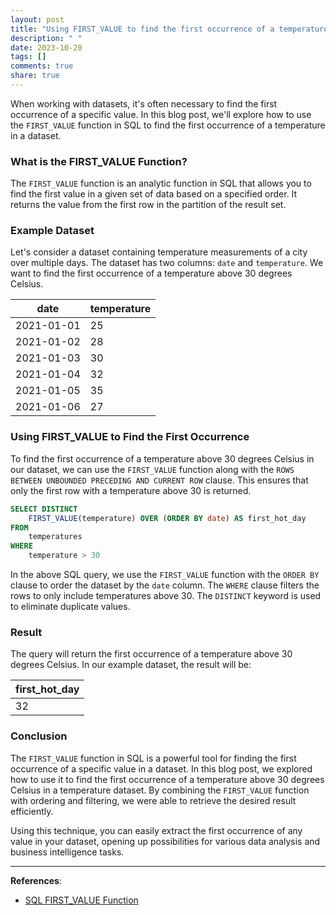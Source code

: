 ```yaml
---
layout: post
title: "Using FIRST_VALUE to find the first occurrence of a temperature in a dataset"
description: " "
date: 2023-10-20
tags: []
comments: true
share: true
---
```


When working with datasets, it's often necessary to find the first occurrence of a specific value. In this blog post, we'll explore how to use the `FIRST_VALUE` function in SQL to find the first occurrence of a temperature in a dataset.

### What is the FIRST_VALUE Function?

The `FIRST_VALUE` function is an analytic function in SQL that allows you to find the first value in a given set of data based on a specified order. It returns the value from the first row in the partition of the result set.

### Example Dataset

Let's consider a dataset containing temperature measurements of a city over multiple days. The dataset has two columns: `date` and `temperature`. We want to find the first occurrence of a temperature above 30 degrees Celsius.

|    date    | temperature |
|------------|-------------|
| 2021-01-01 |     25      |
| 2021-01-02 |     28      |
| 2021-01-03 |     30      |
| 2021-01-04 |     32      |
| 2021-01-05 |     35      |
| 2021-01-06 |     27      |

### Using FIRST_VALUE to Find the First Occurrence

To find the first occurrence of a temperature above 30 degrees Celsius in our dataset, we can use the `FIRST_VALUE` function along with the `ROWS BETWEEN UNBOUNDED PRECEDING AND CURRENT ROW` clause. This ensures that only the first row with a temperature above 30 is returned.

```sql
SELECT DISTINCT 
    FIRST_VALUE(temperature) OVER (ORDER BY date) AS first_hot_day
FROM 
    temperatures
WHERE 
    temperature > 30
```

In the above SQL query, we use the `FIRST_VALUE` function with the `ORDER BY` clause to order the dataset by the `date` column. The `WHERE` clause filters the rows to only include temperatures above 30. The `DISTINCT` keyword is used to eliminate duplicate values.

### Result

The query will return the first occurrence of a temperature above 30 degrees Celsius. In our example dataset, the result will be:

| first_hot_day |
|---------------|
|      32       |

### Conclusion

The `FIRST_VALUE` function in SQL is a powerful tool for finding the first occurrence of a specific value in a dataset. In this blog post, we explored how to use it to find the first occurrence of a temperature above 30 degrees Celsius in a temperature dataset. By combining the `FIRST_VALUE` function with ordering and filtering, we were able to retrieve the desired result efficiently.

Using this technique, you can easily extract the first occurrence of any value in your dataset, opening up possibilities for various data analysis and business intelligence tasks.

---

**References**:
- [SQL FIRST_VALUE Function](https://www.sqlshack.com/sql-server-over-and-partition-by-clauses-in-t-sql/)